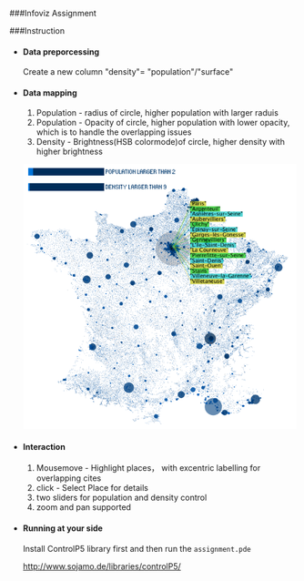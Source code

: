 ###Infoviz Assignment

###Instruction

* #### Data preporcessing

	Create a new column "density"= "population"/"surface"
	
* #### Data mapping
	1. Population - radius of circle, higher population with larger raduis
	2. Population - Opacity of circle, higher population with lower opacity, which is to handle the overlapping issues
	3. Density - Brightness(HSB colormode)of circle, higher density with higher brightness
		
	![preview](preview.png)
	
* #### Interaction
	1. Mousemove - Highlight places， with excentric labelling for overlapping cites
	2. click - Select Place for details
	3. two sliders for population and density control
	4. zoom and pan supported
	
* #### Running at your side
	Install ControlP5 library first and then run the `assignment.pde`
	
	<http://www.sojamo.de/libraries/controlP5/>